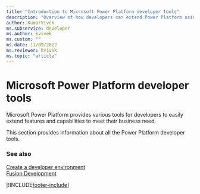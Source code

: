 ```yaml
---
title: "Introduction to Microsoft Power Platform developer tools"
description: "Overview of how developers can extend Power Platform using various tools."
author: KumarVivek
ms.subservice: developer
ms.author: kvivek
ms.custom: ""
ms.date: 11/09/2022
ms.reviewer: kvivek
ms.topic: "article"
---
```


# Microsoft Power Platform developer tools

Microsoft Power Platform provides various tools for developers to easily extend features and capabilities to meet their business need.

This section provides information about all the Power Platform developer tools.

### See also

[Create a developer environment](create-developer-environment.md)<br/>
[Fusion Development](fusion-development.md)<br/>

[!INCLUDE[footer-include](../includes/footer-banner.md)]
